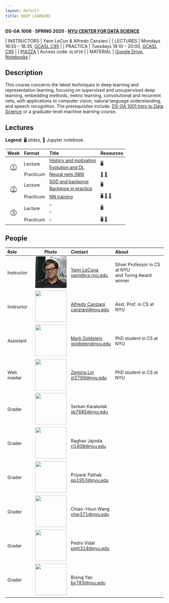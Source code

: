 ```yaml
---
layout: default
title: DEEP LEARNING
---
```


**DS-GA 1008 · SPRING 2020 · [NYU CENTER FOR DATA SCIENCE](http://cds.nyu.edu/)**

| INSTRUCTORS | Yann LeCun & Alfredo Canziani |
| LECTURES    | Mondays 16:55 – 18:35, [GCASL C95](http://library.nyu.edu/services/campus-media/classrooms/gcasl-c95/) |
| PRACTICA    | Tuesdays 19:10 – 20:00, [GCASL C95](http://library.nyu.edu/services/campus-media/classrooms/gcasl-c95/) |
| [PIAZZA](https://piazza.com/nyu/spring2020/dsga1008/home)      | Access code: `DLSP20` |
| MATERIAL    | [Google Drive](https://bitly.com/DLSP20), [Notebooks](https://github.com/Atcold/pytorch-Deep-Learning) |


## Description

This course concerns the latest techniques in deep learning and representation learning, focusing on supervised and unsupervised deep learning, embedding methods, metric learning, convolutional and recurrent nets, with applications to computer vision, natural language understanding, and speech recognition. The prerequisites include: [DS-GA 1001 Intro to Data Science](https://cds.nyu.edu/academics/ms-curriculum/) or a graduate-level machine learning course.

## Lectures

**Legend**: 🖥 slides, 📓 Jupyter notebook.

<table>
<!-- =============================== HEADER ================================ -->
  <thead>
    <tr>
      <th>Week</th>
      <th align="left">Format</th>
      <th align="left">Title</th>
      <th align="left">Resources</th>
    </tr>
  </thead>
  <tbody>
<!-- =============================== WEEK 1 ================================ -->
    <tr>
      <td rowspan="3" align="center"><a href="chapters/01">①</a></td>
      <td rowspan="2">Lecture</td>
      <td><a href="chapters/01-1">History and motivation</a></td>
      <td rowspan="2">
        <a href="https://drive.google.com/open?id=1Q7LtZyIS1f3TfeTGll3aDtWygh3GAfCb">🖥️</a>
      </td>
    </tr>
    <tr><td><a href="chapters/01-2">Evolution and DL</a></td></tr>
    <tr>
      <td rowspan="1">Practicum</td>
      <td><a href="chapters/01-3">Neural nets (NN)</a></td>
      <td>
        <a href="https://github.com/Atcold/pytorch-Deep-Learning/blob/master/01-tensor_tutorial.ipynb">📓</a>
        <a href="https://github.com/Atcold/pytorch-Deep-Learning/blob/master/02-space_stretching.ipynb">📓</a>
      </td>
    </tr>
<!-- =============================== WEEK 2 ================================ -->
    <tr>
      <td rowspan="3" align="center"><a href="chapters/02">②</a></td>
      <td rowspan="2">Lecture</td>
      <td><a href="chapters/02-1">SGD and backprop</a></td>
      <td rowspan="2">
        <a href="https://drive.google.com/open?id=1w2jV_BT2hWzfOKBR02x_rB4-dfVUI6SR">🖥️</a>
      </td>
    </tr>
    <tr><td><a href="chapters/02-2">Backprop in practice</a></td></tr>
    <tr>
      <td rowspan="1">Practicum</td>
      <td><a href="chapters/02-3">NN training</a></td>
      <td>
        <a href="https://github.com/Atcold/pytorch-Deep-Learning/blob/master/slides/01%20-%20Spiral%20classification.pdf">🖥</a>
        <a href="https://github.com/Atcold/pytorch-Deep-Learning/blob/master/04-spiral_classification.ipynb">📓</a>
        <a href="https://github.com/Atcold/pytorch-Deep-Learning/blob/master/05-regression.ipynb">📓</a>
      </td>
    </tr>
<!-- =============================== WEEK 3 ================================ -->
    <tr>
      <td rowspan="3" align="center"><a href="chapters/03"></a>③</td>
      <td rowspan="2">Lecture</td>
      <td><a href="chapters/03-1"></a>–</td>
      <td rowspan="2">
        <a href="https://drive.google.com/open?id=18UFaOGNKKKO5TYnSxr2b8dryI-PgZQmC">🖥️</a>
      </td>
    </tr>
    <tr><td><a href="chapters/03-2"></a>–</td></tr>
    <tr>
      <td rowspan="1">Practicum</td>
      <td><a href="chapters/03-3"></a>–</td>
      <td>
        <a href="https://github.com/Atcold/pytorch-Deep-Learning/blob/master/slides/02%20-%20CNN.pdf">🖥</a>
        <a href="https://github.com/Atcold/pytorch-Deep-Learning/blob/master/06-convnet.ipynb">📓</a>
      </td>
    </tr>
  </tbody>
</table>

## People

| Role | Photo | Contact | About |
|:-----|:-----:|:--------|:------|
|Instructor|<img src="Yann.png" width="100" height="100">|<a href="https://twitter.com/ylecun">Yann LeCuna</a><br>yann@cs.nyu.edu|Silver Professor in CS at NYU<br>and Turing Award winner|
|Instructor|<img src="https://pbs.twimg.com/profile_images/1204441318207950855/qEPqQ01h_400x400.jpg" width="100" height="100">|<a href="https://twitter.com/alfcnz">Alfredo Canziani</a><br>canziani@nyu.edu|Asst. Prof. in CS at NYU|
|Assistant|<img src="https://pbs.twimg.com/profile_images/1186879808845860864/czRv3g1G_400x400.jpg" width="100" height="100">|<a href="https://twitter.com/marikgoldstein">Mark Goldstein</a><br>goldstein@nyu.edu|PhD student in CS at NYU|
|Web master|<img src="https://pbs.twimg.com/profile_images/673997980370927616/vMXf545j_400x400.jpg" width="100" height="100">|<a href="https://twitter.com/ebetica">Zeming Lin</a><br>zl2799@nyu.edu|PhD student in CS at NYU|
|Grader|<img src="https://st3.depositphotos.com/13159112/17145/v/450/depositphotos_171453724-stock-illustration-default-avatar-profile-icon-grey.jpg" width="100" height="100">|Serkan Karakulak <br>sk7685@nyu.edu|
|Grader|<img src="https://st3.depositphotos.com/13159112/17145/v/450/depositphotos_171453724-stock-illustration-default-avatar-profile-icon-grey.jpg" width="100" height="100">|Raghav Jajodia <br>rj1408@nyu.edu|
|Grader|<img src="https://st3.depositphotos.com/13159112/17145/v/450/depositphotos_171453724-stock-illustration-default-avatar-profile-icon-grey.jpg" width="100" height="100">|Priyank Pathak <br>pp1953@nyu.edu|
|Grader|<img src="https://st3.depositphotos.com/13159112/17145/v/450/depositphotos_171453724-stock-illustration-default-avatar-profile-icon-grey.jpg" width="100" height="100">|Chiao-Hsun Wang <br>chw371@nyu.edu|
|Grader|<img src="https://st3.depositphotos.com/13159112/17145/v/450/depositphotos_171453724-stock-illustration-default-avatar-profile-icon-grey.jpg" width="100" height="100">|Pedro Vidal<br>pmh314@nyu.edu|
|Grader|<img src="https://st3.depositphotos.com/13159112/17145/v/450/depositphotos_171453724-stock-illustration-default-avatar-profile-icon-grey.jpg" width="100" height="100">|Bixing Yan <br>by783@nyu.edu|
